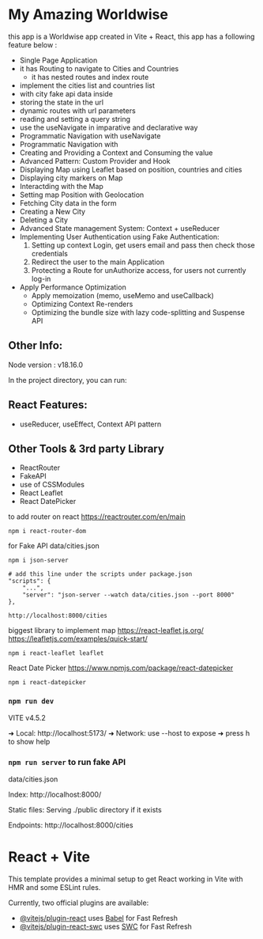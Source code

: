 # My Amazing Worldwise

this app is a Worldwise app created in Vite + React,
this app has a following feature below :

-   Single Page Application
-   it has Routing to navigate to Cities and Countries
    -   it has nested routes and index route
-   implement the cities list and countries list
-   with city fake api data inside
-   storing the state in the url
-   dynamic routes with url parameters
-   reading and setting a query string
-   use the useNavigate in imparative and declarative way
-   Programmatic Navigation with useNavigate
-   Programmatic Navigation with <Navigate />
-   Creating and Providing a Context and Consuming the value
-   Advanced Pattern: Custom Provider and Hook
-   Displaying Map using Leaflet based on position, countries and cities
-   Displaying city markers on Map
-   Interactding with the Map
-   Setting map Position with Geolocation
-   Fetching City data in the form
-   Creating a New City
-   Deleting a City
-   Advanced State management System: Context + useReducer
-   Implementing User Authentication using Fake Authentication:
    1.  Setting up context Login, get users email and pass then check those credentials
    2.  Redirect the user to the main Application
    3.  Protecting a Route for unAuthorize access, for users not currently log-in
-   Apply Performance Optimization
    -   Apply memoization (memo, useMemo and useCallback)
    -   Optimizing Context Re-renders
    -   Optimizing the bundle size with lazy code-splitting and Suspense API

## Other Info:

Node version : v18.16.0

In the project directory, you can run:

## React Features:

-   useReducer, useEffect, Context API pattern

## Other Tools & 3rd party Library

-   ReactRouter
-   FakeAPI
-   use of CSSModules
-   React Leaflet
-   React DatePicker

to add router on react https://reactrouter.com/en/main

```node
npm i react-router-dom
```

for Fake API data/cities.json

```node
npm i json-server

# add this line under the scripts under package.json
"scripts": {
    "...",
    "server": "json-server --watch data/cities.json --port 8000"
},

http://localhost:8000/cities
```

biggest library to implement map https://react-leaflet.js.org/
https://leafletjs.com/examples/quick-start/

```node
npm i react-leaflet leaflet
```

React Date Picker https://www.npmjs.com/package/react-datepicker

```node
npm i react-datepicker
```

### `npm run dev`

VITE v4.5.2

➜ Local: http://localhost:5173/
➜ Network: use --host to expose
➜ press h to show help

### `npm run server` to run fake API

data/cities.json

Index:
http://localhost:8000/

Static files:
Serving ./public directory if it exists

Endpoints:
http://localhost:8000/cities

# React + Vite

This template provides a minimal setup to get React working in Vite with HMR and some ESLint rules.

Currently, two official plugins are available:

-   [@vitejs/plugin-react](https://github.com/vitejs/vite-plugin-react/blob/main/packages/plugin-react/README.md) uses [Babel](https://babeljs.io/) for Fast Refresh
-   [@vitejs/plugin-react-swc](https://github.com/vitejs/vite-plugin-react-swc) uses [SWC](https://swc.rs/) for Fast Refresh
